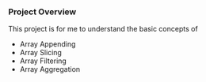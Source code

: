 ### Project Overview

 This project is for me to understand the basic concepts of 

- Array Appending
- Array Slicing
- Array Filtering
- Array Aggregation


